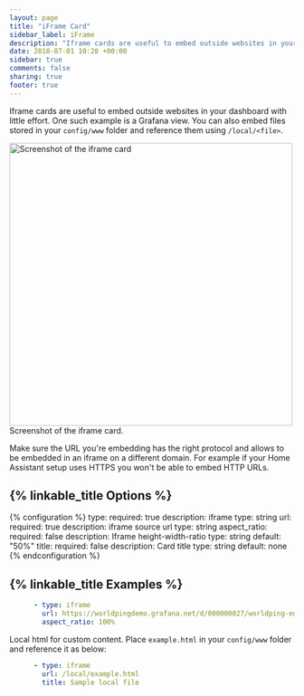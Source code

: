 ```yaml
---
layout: page
title: "iFrame Card"
sidebar_label: iFrame
description: "Iframe cards are useful to embed outside websites in your dashboard with little effort. One such example is a grafana view."
date: 2018-07-01 10:28 +00:00
sidebar: true
comments: false
sharing: true
footer: true
---
```


Iframe cards are useful to embed outside websites in your dashboard with little effort. One such example is a Grafana view. You can also embed files stored in your `config/www` folder and reference them using `/local/<file>`.

<p class='img'>
<img width="500" src='/images/lovelace/lovelace_iframe.png' alt='Screenshot of the iframe card'>
Screenshot of the iframe card.
</p>

Make sure the URL you're embedding has the right protocol and allows to be embedded in an iframe on a different domain. For example if your Home Assistant setup uses HTTPS you won't be able to embed HTTP URLs.

## {% linkable_title Options %}

{% configuration %}
type:
  required: true
  description: iframe
  type: string
url:
  required: true
  description: iframe source url
  type: string
aspect_ratio:
  required: false
  description: Iframe height-width-ratio
  type: string
  default: "50%"
title:
  required: false
  description: Card title
  type: string
  default: none
{% endconfiguration %}

## {% linkable_title Examples %}

```yaml
      - type: iframe
        url: https://worldpingdemo.grafana.net/d/000000027/worldping-endpoint-summary?var-endpoint=www_amazon_com&var-probe=All&panelId=2&fullscreen&orgId=3&theme=light
        aspect_ratio: 100%
```

Local html for custom content. Place `example.html` in your `config/www` folder and reference it as below:

```yaml
      - type: iframe
        url: /local/example.html
        title: Sample local file
```
